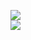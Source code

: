 [![](https://img.shields.io/badge/Made%20With-Github%20Spray-lightgrey.svg?style=for-the-badge&logo=github)](https://github.com/Annihil/github-spray#23692)  
[![](https://i.imgur.com/2DrTn0Z.gif)](https://github.com/Annihil/github-spray)